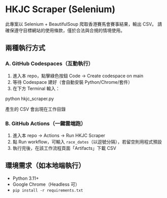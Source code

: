 # HKJC Scraper (Selenium)

此專案以 Selenium + BeautifulSoup 爬取香港賽馬會賽事結果，輸出 CSV。
請確保遵守目標網站的使用條款，僅於合法與合規的情境使用。

## 兩種執行方式

### A. GitHub Codespaces（互動執行）
1. 進入本 repo，點擊綠色按鈕 Code → Create codespace on main
2. 等待 Codespace 建好（會自動安裝 Python/Chrome/套件）
3. 在下方 Terminal 輸入：

python hkjc_scraper.py


產生的 CSV 會出現在工作目錄

### B. GitHub Actions（一鍵雲端跑）
1. 進入本 repo → Actions → Run HKJC Scraper
2. 點 Run workflow，可輸入 `race_dates`（以逗號分隔），若留空則用程式預設
3. 執行完後，在該工作流程頁面「Artifacts」下載 CSV

## 環境需求（如本地端執行）
- Python 3.11+
- Google Chrome（Headless 可）
- `pip install -r requirements.txt`
